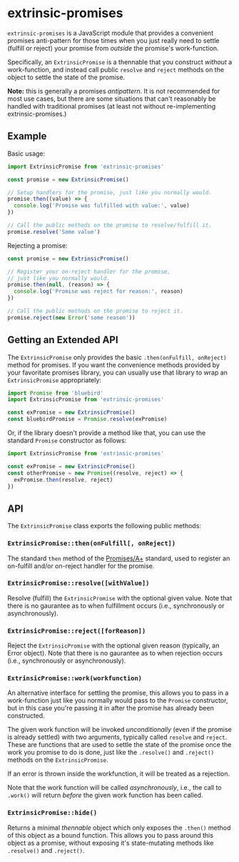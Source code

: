 # extrinsic-promises

`extrinsic-promises` is a JavaScript module that provides a convenient promises anti-pattern
for those times when you just really need to settle (fulfill or reject) your promise from
_outside_ the promise's work-function.

Specifically, an `ExtrinsicPromise` is a thennable that you construct _without_ a
work-function, and instead call public `resolve` and `reject` methods on the object
to settle the state of the promise.

**Note:** this is generally a promises _antipattern_. It is not recommended for most use cases,
but there are some situations that can't reasonably be handled with traditional promises (at
least not without re-implementing extrinsic-promises.)

## Example

Basic usage:

```javascript
import ExtrinsicPromise from 'extrinsic-promises'

const promise = new ExtrinsicPromise()

// Setup handlers for the promise, just like you normally would.
promise.then((value) => {
  console.log('Promise was fulfilled with value:', value)
})

// Call the public methods on the promise to resolve/fulfill it.
promise.resolve('Some value')
```

Rejecting a promise:

```javascript
const promise = new ExtrinsicPromise()

// Register your on-reject handler for the promise,
// just like you normally would.
promise.then(null, (reason) => {
  console.log('Promise was reject for reason:', reason)
})

// Call the public methods on the promise to reject it.
promise.reject(new Error('some reason'))
```

## Getting an Extended API

The `ExtrinsicPromise` only provides the basic `.then(onFulfill, onReject)` method for promises. If
you want the convenience methods provided by your favoritate promises library, you can usually use that
library to wrap an `ExtrinsicPromise` appropriately:

```javascript
import Promise from 'bluebird'
import ExtrinsicPromise from 'extrinsic-promises'

const exPromise = new ExtrinsicPromise()
const bluebirdPromise = Promise.resolve(exPromise)
```

Or, if the library doesn't provide a method like that, you can use the standard `Promise` constructor
as follows:

```javascript
import ExtrinsicPromise from 'extrinsic-promises'

const exPromise = new ExtrinsicPromise()
const otherPromise = new Promise((resolve, reject) => {
  exPromise.then(resolve, reject)
})
```

## API

The `ExtrinsicPromise` class exports the following public methods:

### `ExtrinsicPromise::then(onFulfill[, onReject])`

The standard `then` method of the [Promises/A+](https://promisesaplus.com/#the-then-method) standard,
used to register an on-fulfill and/or on-reject handler for the promise.

### `ExtrinsicPromise::resolve([withValue])`

Resolve (fulfill) the `ExtrinsicPromise` with the optional given value. Note that there is no gaurantee as to when
fulfillment occurs (i.e., synchronously or asynchronously).

### `ExtrinsicPromise::reject([forReason])`

Reject the `ExtrinsicPromise` with the optional given reason (typically, an Error object). Note that there is
no gaurantee as to when rejection occurs (i.e., synchronously or asynchronously).

### `ExtrinsicPromise::work(workfunction)`

An alternative interface for settling the promise, this allows you to pass in a work-function just like
you normally would pass to the `Promise` constructor, but in this case you're passing it in after the promise
has already been constructed.

The given work function will be invoked _unconditionally_ (even if the promise is already settled) with
two arguments, typically called `resolve` and `reject`. These are functions that are used to settle the state
of the promise once the work you promise to do is done, just like the `.resolve()` and `.reject()` methods on
the `ExtrinsicPromise`.

If an error is thrown inside the workfunction, it will be treated as a rejection.

Note that the work function will be called _asynchronously_, i.e., the call to `.work()` will return _before_
the given work function has been called.

### `ExtrinsicPromise::hide()`

Returns a minimal _thennable_ object which only exposes the `.then()` method of this object as a bound function.
This allows you to pass around this object as a promise, without exposing it's state-mutating methods like
`.resolve()` and `.reject()`.
